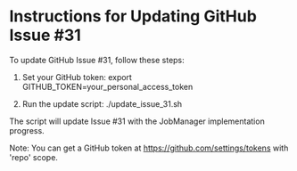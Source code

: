 # Instructions for Updating GitHub Issue #31

To update GitHub Issue #31, follow these steps:

1. Set your GitHub token:
   export GITHUB_TOKEN=your_personal_access_token

2. Run the update script:
   ./update_issue_31.sh

The script will update Issue #31 with the JobManager implementation progress.

Note: You can get a GitHub token at https://github.com/settings/tokens with 'repo' scope.
